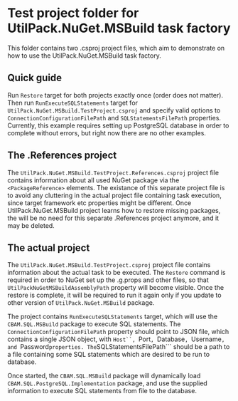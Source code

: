 # Test project folder for UtilPack.NuGet.MSBuild task factory

This folder contains two .csproj project files, which aim to demonstrate on how to use the UtilPack.NuGet.MSBuild task factory.

## Quick guide
Run ```Restore``` target for both projects exactly once (order does not matter).
Then run ```RunExecuteSQLStatements``` target for ```UtilPack.NuGet.MSBuild.TestProject.csproj``` and specify valid options to ```ConnectionConfigurationFilePath``` and ```SQLStatementsFilePath``` properties.
Currently, this example requires setting up PostgreSQL database in order to complete without errors, but right now there are no other examples.

## The .References project
The ```UtilPack.NuGet.MSBuild.TestProject.References.csproj``` project file contains information about all used NuGet package via the ```<PackageReference>``` elements.
The existance of this separate project file is to avoid any cluttering in the actual project file containing task execution, since target framework etc properties might be different.
Once UtilPack.NuGet.MSBuild project learns how to restore missing packages, the will be no need for this separate .References project anymore, and it may be deleted.

## The actual project
The ```UtilPack.NuGet.MSBuild.TestProject.csproj``` project file contains information about the actual task to be executed.
The ```Restore``` command is required in order to NuGet set up the .g.props and other files, so that ```UtilPackNuGetMSBuildAssemblyPath``` property will become visible.
Once the restore is complete, it will be required to run it again only if you update to other version of ```UtilPack.NuGet.MSBuild``` package.

The project contains ```RunExecuteSQLStatements``` target, which will use the ```CBAM.SQL.MSBuild``` package to execute SQL statements.
The ```ConnectionConfigurationFilePath``` property should point to JSON file, which contains a single JSON object, with ```Host``, ```Port```, ```Database```, ```Username```, and ```Password``` properties.
The ```SQLStatementsFilePath``` should be a path to a file containing some SQL statements which are desired to be run to database.

Once started, the ```CBAM.SQL.MSBuild``` package will dynamically load ```CBAM.SQL.PostgreSQL.Implementation``` package, and use the supplied information to execute SQL statements from file to the database.